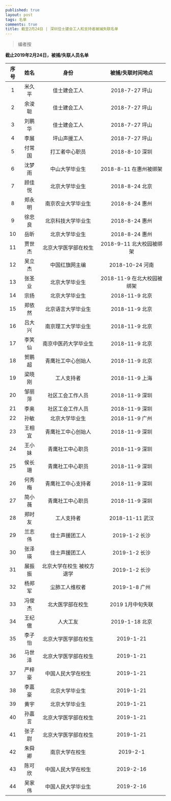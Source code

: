 ```yaml
---
published: true
layout: post
tags: 名单
comments: true
title: 截至2月24日 | 深圳佳士建会工人和支持者被捕失联名单
---
```

<blockquote>
编者按
</blockquote>

**截止2019年2月24日，被捕/失联人员名单**

序号|姓名|身份|被捕/失联时间地点
:--:|:--:|:--:|:--:
1|米久平|佳士建会工人| 2018-7-27 坪山
2|余浚聪|佳士建会工人| 2018-7-27 坪山
3|刘鹏华|佳士建会工人| 2018-7-27 坪山
4|李展  |坪山声援工人| 2018-7-27 坪山
5|付常国|打工者中心职员| 2018-8-10 深圳
6|沈梦雨|中山大学毕业生| 2018-8-11 在惠州被绑架
7|顾佳悦|北京大学毕业生| 2018-8-24 北京
8|郑永明|南京农业大学毕业生|2018-8-24 惠州
9|徐忠良|北京科技大学毕业生| 2018-8-24 惠州
10|岳昕 |北京大学毕业生| 2018-8-24 惠州
11|贾世杰|北京大学医学部在校生| 2018-9-11 北大校园被绑架
12|吴立杰|中国红旗网主编| 2018-10-24 河南
13|张圣业|北京大学毕业生| 2018-11-9 在北大校园被绑架
14|宗扬  |北京大学毕业生| 2018-11-9 北京
15|郑依然|北京语言大学毕业生| 2018-11-9 北京
16|吕大兴|南京理工大学毕业生| 2018-11-9 北京
17|李笑仙|南京中医药大学毕业生| 2018-11-9 北京
18|贺鹏超|青鹰社工中心创始人| 2018-11-9 北京
19|梁晓刚|工人支持者| 2018-11-9 上海
20|邹丽萍|社区工会工作人员| 2018-11-9 深圳
21|李奥  |社区工会工作人员| 2018-11-9 深圳
22|孙敏  |北京大学毕业生| 2018-11-9 广州
23|王相宜|青鹰社工中心创始人| 2018-11-9 深圳
24|王小妹|青鹰社工中心职员| 2018-11-9 深圳
25|侯长珊|青鹰社工中心职员| 2018-11-9 深圳
26|何秀梅|青鹰社工中心支持者| 2018-11-9 深圳
27|简小薇|青鹰社工中心职员| 2018-11-9 深圳
28|郑时友|工人支持者| 2018-11-11 武汉
29|兰志伟|佳士声援团工人 | 2019-1-2 长沙
30|张泽瑛|佳士声援团工人 | 2019-1-2 长沙
31|展振振|北京大学在校生 被校方退学| 2019-1-2 长沙
32|杨郑军|尘肺工人维权者| 2019-1-8 广州
33|冯俊杰|北大医学部在校生 | 2019 1月中旬失联
34|王纪傲|人大工友 | 2019-1-18 北京
35|李子怡|北京大学医学部在校生|2019-1-21
36|马世泽|北京大学医学部在校生|2019-1-21
37|严梓豪|中国人民大学在校生|2019-1-21
38|李嘉豪|北京大学毕业生|2019-1-21
39|黄宇|北京大学毕业生|2019-1-21
40|孙嘉言|北京大学医学部在校生| 2019-1-21
41|张子尉|北京大学医学部在校生| 2019-1-21
42|朱舜卿|南京大学在校生| 2019-2-1
43|陈可欣|中国人民大学在校生| 2019-2-16
44|吴家伟|中国人民大学毕业生| 2019-2-16
